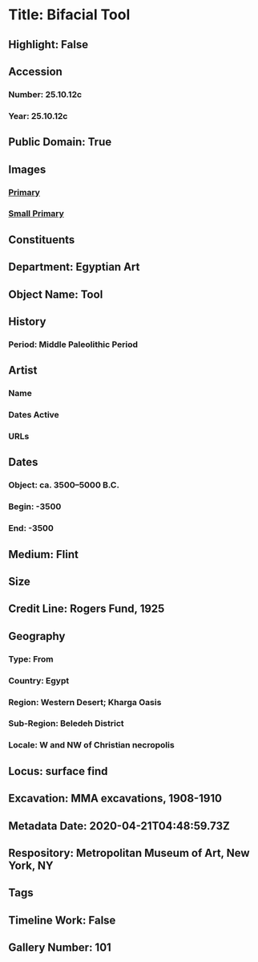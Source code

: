 # Title: Bifacial Tool
## Highlight: False
## Accession
### Number: 25.10.12c
### Year: 25.10.12c
## Public Domain: True
## Images
### [Primary](https://images.metmuseum.org/CRDImages/eg/original/vs06.322.39a.jpg)
### [Small Primary](https://images.metmuseum.org/CRDImages/eg/web-large/vs06.322.39a.jpg)
## Constituents
## Department: Egyptian Art
## Object Name: Tool
## History
### Period: Middle Paleolithic Period
## Artist
### Name
### Dates Active
### URLs
## Dates
### Object: ca. 3500–5000 B.C.
### Begin: -3500
### End: -3500
## Medium: Flint
## Size
## Credit Line: Rogers Fund, 1925
## Geography
### Type: From
### Country: Egypt
### Region: Western Desert; Kharga Oasis
### Sub-Region: Beledeh District
### Locale: W and NW of Christian necropolis
## Locus: surface find
## Excavation: MMA excavations, 1908-1910
## Metadata Date: 2020-04-21T04:48:59.73Z
## Respository: Metropolitan Museum of Art, New York, NY
## Tags
## Timeline Work: False
## Gallery Number: 101